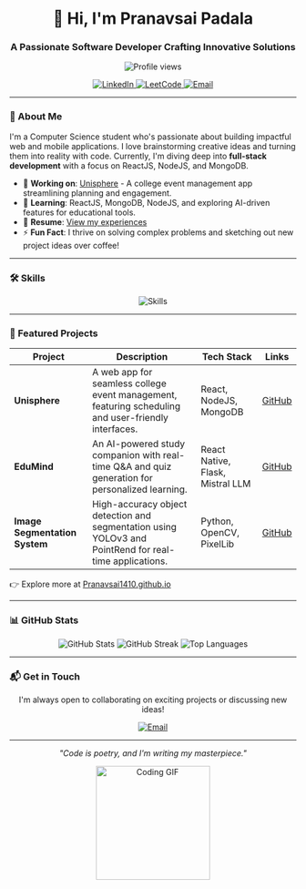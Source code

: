 <div align="center">
  <h1>👋 Hi, I'm Pranavsai Padala</h1>
  <h3>A Passionate Software Developer Crafting Innovative Solutions</h3>
  <img src="https://komarev.com/ghpvc/?username=Pranavsai1410&color=brightgreen" alt="Profile views" />
  <p>
    <a href="https://linkedin.com/in/padala-pranavsai" target="_blank">
      <img src="https://img.shields.io/badge/LinkedIn-0077B5?style=flat&logo=linkedin&logoColor=white" alt="LinkedIn" />
    </a>
    <a href="https://leetcode.com/pranavsai14" target="_blank">
      <img src="https://img.shields.io/badge/LeetCode-FFA116?style=flat&logo=leetcode&logoColor=black" alt="LeetCode" />
    </a>
    <a href="mailto:padalapranavsai@gmail.com">
      <img src="https://img.shields.io/badge/Email-D14836?style=flat&logo=gmail&logoColor=white" alt="Email" />
    </a>
  </p>
</div>

---

### 🚀 About Me
I'm a Computer Science student who's passionate about building impactful web and mobile applications. I love brainstorming creative ideas and turning them into reality with code. Currently, I'm diving deep into **full-stack development** with a focus on ReactJS, NodeJS, and MongoDB.

- 🔭 **Working on**: [Unisphere](https://github.com/Pranavsai1410/Unisphere) - A college event management app streamlining planning and engagement.
- 🌱 **Learning**: ReactJS, MongoDB, NodeJS, and exploring AI-driven features for educational tools.
- 📄 **Resume**: [View my experiences](https://drive.google.com/file/d/1LezB6JkENn_wfFTxLBvQeOmVMsUuPG5s/view?usp=drivesdk)
- ⚡ **Fun Fact**: I thrive on solving complex problems and sketching out new project ideas over coffee!

---

### 🛠️ Skills
<div align="center">
  <img src="https://skillicons.dev/icons?i=c,python,java,javascript,html,css,react,nodejs,mongodb,opencv" alt="Skills" />
</div>

---

### 🌟 Featured Projects
| Project | Description | Tech Stack | Links |
|---------|-------------|------------|-------|
| **Unisphere** | A web app for seamless college event management, featuring scheduling and user-friendly interfaces. | React, NodeJS, MongoDB | [GitHub](https://github.com/Pranavsai1410/Unisphere) |
| **EduMind** | An AI-powered study companion with real-time Q&A and quiz generation for personalized learning. | React Native, Flask, Mistral LLM | [GitHub](https://github.com/Pranavsai1410/EduMind) |
| **Image Segmentation System** | High-accuracy object detection and segmentation using YOLOv3 and PointRend for real-time applications. | Python, OpenCV, PixelLib | [GitHub](https://github.com/Pranavsai1410/Image-Segmentation) |

👉 Explore more at [Pranavsai1410.github.io](https://Pranavsai1410.github.io)

---

### 📊 GitHub Stats
<div align="center">
  <img src="https://github-readme-stats.vercel.app/api?username=Pranavsai1410&show_icons=true&theme=radical" alt="GitHub Stats" />
  <img src="https://github-readme-streak-stats.herokuapp.com/?user=Pranavsai1410&theme=radical" alt="GitHub Streak" />
  <img src="https://github-readme-stats.vercel.app/api/top-langs/?username=Pranavsai1410&layout=compact&theme=radical" alt="Top Languages" />
</div>

---

### 📬 Get in Touch
<div align="center">
  <p>I'm always open to collaborating on exciting projects or discussing new ideas!</p>
  <a href="mailto:padalapranavsai@gmail.com">
    <img src="https://img.shields.io/badge/Say%20Hi!-D14836?style=for-the-badge&logo=gmail&logoColor=white" alt="Email" />
  </a>
</div>

---

<div align="center">
  <p><i>"Code is poetry, and I'm writing my masterpiece."</i></p>
  <img src="https://media.giphy.com/media/L1R1tvI8svkIWwpVYr/giphy.gif" width="200" alt="Coding GIF" />
</div>
